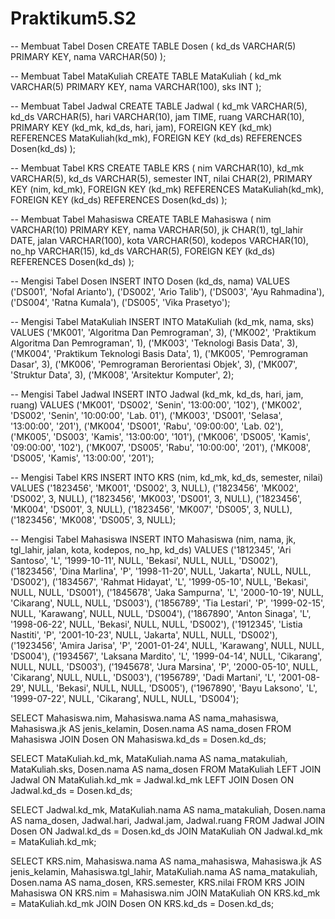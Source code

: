 # Praktikum5.S2



-- Membuat Tabel Dosen
CREATE TABLE Dosen (
    kd_ds VARCHAR(5) PRIMARY KEY,
    nama VARCHAR(50)
);

-- Membuat Tabel MataKuliah
CREATE TABLE MataKuliah (
    kd_mk VARCHAR(5) PRIMARY KEY,
    nama VARCHAR(100),
    sks INT
);

-- Membuat Tabel Jadwal
CREATE TABLE Jadwal (
    kd_mk VARCHAR(5),
    kd_ds VARCHAR(5),
    hari VARCHAR(10),
    jam TIME,
    ruang VARCHAR(10),
    PRIMARY KEY (kd_mk, kd_ds, hari, jam),
    FOREIGN KEY (kd_mk) REFERENCES MataKuliah(kd_mk),
    FOREIGN KEY (kd_ds) REFERENCES Dosen(kd_ds)
);

-- Membuat Tabel KRS
CREATE TABLE KRS (
    nim VARCHAR(10),
    kd_mk VARCHAR(5),
    kd_ds VARCHAR(5),
    semester INT,
    nilai CHAR(2),
    PRIMARY KEY (nim, kd_mk),
    FOREIGN KEY (kd_mk) REFERENCES MataKuliah(kd_mk),
    FOREIGN KEY (kd_ds) REFERENCES Dosen(kd_ds)
);

-- Membuat Tabel Mahasiswa
CREATE TABLE Mahasiswa (
    nim VARCHAR(10) PRIMARY KEY,
    nama VARCHAR(50),
    jk CHAR(1),
    tgl_lahir DATE,
    jalan VARCHAR(100),
    kota VARCHAR(50),
    kodepos VARCHAR(10),
    no_hp VARCHAR(15),
    kd_ds VARCHAR(5),
    FOREIGN KEY (kd_ds) REFERENCES Dosen(kd_ds)
);

-- Mengisi Tabel Dosen
INSERT INTO Dosen (kd_ds, nama) VALUES
('DS001', 'Nofal Arianto'),
('DS002', 'Ario Talib'),
('DS003', 'Ayu Rahmadina'),
('DS004', 'Ratna Kumala'),
('DS005', 'Vika Prasetyo');

-- Mengisi Tabel MataKuliah
INSERT INTO MataKuliah (kd_mk, nama, sks) VALUES
('MK001', 'Algoritma Dan Pemrograman', 3),
('MK002', 'Praktikum Algoritma Dan Pemrograman', 1),
('MK003', 'Teknologi Basis Data', 3),
('MK004', 'Praktikum Teknologi Basis Data', 1),
('MK005', 'Pemrograman Dasar', 3),
('MK006', 'Pemrograman Berorientasi Objek', 3),
('MK007', 'Struktur Data', 3),
('MK008', 'Arsitektur Komputer', 2);

-- Mengisi Tabel Jadwal
INSERT INTO Jadwal (kd_mk, kd_ds, hari, jam, ruang) VALUES
('MK001', 'DS002', 'Senin', '13:00:00', '102'),
('MK002', 'DS002', 'Senin', '10:00:00', 'Lab. 01'),
('MK003', 'DS001', 'Selasa', '13:00:00', '201'),
('MK004', 'DS001', 'Rabu', '09:00:00', 'Lab. 02'),
('MK005', 'DS003', 'Kamis', '13:00:00', '101'),
('MK006', 'DS005', 'Kamis', '09:00:00', '102'),
('MK007', 'DS005', 'Rabu', '10:00:00', '201'),
('MK008', 'DS005', 'Kamis', '13:00:00', '201');

-- Mengisi Tabel KRS
INSERT INTO KRS (nim, kd_mk, kd_ds, semester, nilai) VALUES
('1823456', 'MK001', 'DS002', 3, NULL),
('1823456', 'MK002', 'DS002', 3, NULL),
('1823456', 'MK003', 'DS001', 3, NULL),
('1823456', 'MK004', 'DS001', 3, NULL),
('1823456', 'MK007', 'DS005', 3, NULL),
('1823456', 'MK008', 'DS005', 3, NULL);

-- Mengisi Tabel Mahasiswa
INSERT INTO Mahasiswa (nim, nama, jk, tgl_lahir, jalan, kota, kodepos, no_hp, kd_ds) VALUES
('1812345', 'Ari Santoso', 'L', '1999-10-11', NULL, 'Bekasi', NULL, NULL, 'DS002'),
('1823456', 'Dina Marlina', 'P', '1998-11-20', NULL, 'Jakarta', NULL, NULL, 'DS002'),
('1834567', 'Rahmat Hidayat', 'L', '1999-05-10', NULL, 'Bekasi', NULL, NULL, 'DS001'),
('1845678', 'Jaka Sampurna', 'L', '2000-10-19', NULL, 'Cikarang', NULL, NULL, 'DS003'),
('1856789', 'Tia Lestari', 'P', '1999-02-15', NULL, 'Karawang', NULL, NULL, 'DS004'),
('1867890', 'Anton Sinaga', 'L', '1998-06-22', NULL, 'Bekasi', NULL, NULL, 'DS002'),
('1912345', 'Listia Nastiti', 'P', '2001-10-23', NULL, 'Jakarta', NULL, NULL, 'DS002'),
('1923456', 'Amira Jarisa', 'P', '2001-01-24', NULL, 'Karawang', NULL, NULL, 'DS004'),
('1934567', 'Laksana Mardito', 'L', '1999-04-14', NULL, 'Cikarang', NULL, NULL, 'DS003'),
('1945678', 'Jura Marsina', 'P', '2000-05-10', NULL, 'Cikarang', NULL, NULL, 'DS003'),
('1956789', 'Dadi Martani', 'L', '2001-08-29', NULL, 'Bekasi', NULL, NULL, 'DS005'),
('1967890', 'Bayu Laksono', 'L', '1999-07-22', NULL, 'Cikarang', NULL, NULL, 'DS004');

SELECT Mahasiswa.nim, Mahasiswa.nama AS nama_mahasiswa, Mahasiswa.jk AS jenis_kelamin, Dosen.nama AS nama_dosen
FROM Mahasiswa
JOIN Dosen ON Mahasiswa.kd_ds = Dosen.kd_ds;

SELECT MataKuliah.kd_mk, MataKuliah.nama AS nama_matakuliah, MataKuliah.sks, Dosen.nama AS nama_dosen
FROM MataKuliah
LEFT JOIN Jadwal ON MataKuliah.kd_mk = Jadwal.kd_mk
LEFT JOIN Dosen ON Jadwal.kd_ds = Dosen.kd_ds;

SELECT Jadwal.kd_mk, MataKuliah.nama AS nama_matakuliah, Dosen.nama AS nama_dosen, Jadwal.hari, Jadwal.jam, Jadwal.ruang
FROM Jadwal
JOIN Dosen ON Jadwal.kd_ds = Dosen.kd_ds
JOIN MataKuliah ON Jadwal.kd_mk = MataKuliah.kd_mk;

SELECT KRS.nim, Mahasiswa.nama AS nama_mahasiswa, Mahasiswa.jk AS jenis_kelamin, Mahasiswa.tgl_lahir, MataKuliah.nama AS nama_matakuliah, Dosen.nama AS nama_dosen, KRS.semester, KRS.nilai
FROM KRS
JOIN Mahasiswa ON KRS.nim = Mahasiswa.nim
JOIN MataKuliah ON KRS.kd_mk = MataKuliah.kd_mk
JOIN Dosen ON KRS.kd_ds = Dosen.kd_ds;
